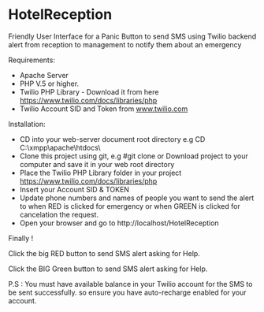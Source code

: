 # HotelReception
Friendly User Interface for a Panic Button to send SMS using Twilio backend alert from reception to management to notify them about an emergency

Requirements:

- Apache Server
- PHP V.5 or higher.
- Twilio PHP Library - Download it from here https://www.twilio.com/docs/libraries/php 
- Twilio Account SID and Token from www.twilio.com 

Installation: 

- CD into your web-server document root directory e.g CD C:\xmpp\apache\htdocs\
- Clone this project using git, e.g #git clone or Download project to your computer and save it in your web root directory
- Place the Twilio PHP Library folder in your project https://www.twilio.com/docs/libraries/php
- Insert your Account SID & TOKEN
- Update phone numbers and names of people you want to send the alert to when RED is clicked for emergency or when GREEN is clicked for cancelation the request.
- Open your browser and go to http://localhost/HotelReception 

Finally ! 

Click the big RED button to send SMS alert asking for Help.

Click the BIG Green button to send SMS alert asking for Help. 

P.S : You must have available balance in your Twilio account for the SMS to be sent successfully. so ensure you have auto-recharge enabled for your account.





